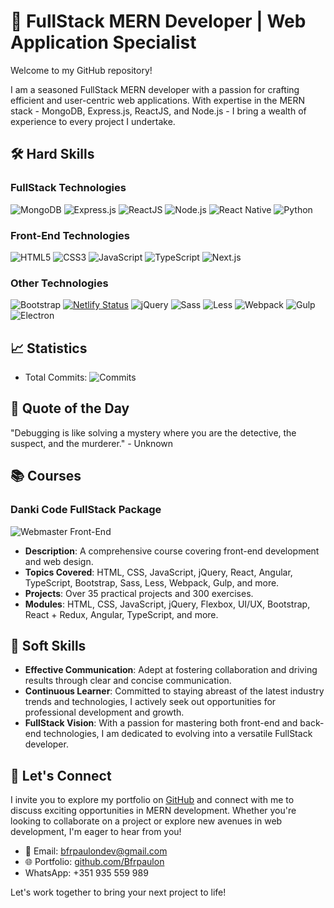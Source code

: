 # 🚀 FullStack MERN Developer | Web Application Specialist

Welcome to my GitHub repository!

I am a seasoned FullStack MERN developer with a passion for crafting efficient and user-centric web applications. With expertise in the MERN stack - MongoDB, Express.js, ReactJS, and Node.js - I bring a wealth of experience to every project I undertake.

## 🛠️ Hard Skills

### FullStack Technologies
![MongoDB](https://img.shields.io/badge/-MongoDB-47A248?style=for-the-badge&logo=mongodb&logoColor=white)
![Express.js](https://img.shields.io/badge/-Express.js-000000?style=for-the-badge&logo=express&logoColor=white)
![ReactJS](https://img.shields.io/badge/-ReactJS-61DAFB?style=for-the-badge&logo=react&logoColor=white)
![Node.js](https://img.shields.io/badge/-Node.js-339933?style=for-the-badge&logo=node.js&logoColor=white)
![React Native](https://img.shields.io/badge/-React_Native-61DAFB?style=for-the-badge&logo=react&logoColor=white)
![Python](https://img.shields.io/badge/-Python-3776AB?style=for-the-badge&logo=python&logoColor=white)


### Front-End Technologies
![HTML5](https://img.shields.io/badge/-HTML5-E34F26?style=for-the-badge&logo=html5&logoColor=white)
![CSS3](https://img.shields.io/badge/-CSS3-1572B6?style=for-the-badge&logo=css3&logoColor=white)
![JavaScript](https://img.shields.io/badge/-JavaScript-F7DF1E?style=for-the-badge&logo=javascript&logoColor=black)
![TypeScript](https://img.shields.io/badge/-TypeScript-3178C6?style=for-the-badge&logo=typescript&logoColor=white)
![Next.js](https://img.shields.io/badge/-Next.js-000000?style=for-the-badge&logo=next.js&logoColor=white)

### Other Technologies
![Bootstrap](https://img.shields.io/badge/-Bootstrap-563D7C?style=for-the-badge&logo=bootstrap&logoColor=white)
[![Netlify Status](https://api.netlify.com/api/v1/badges/186367a6-3c67-4c88-b333-e88a9a248e41/deploy-status)](https://app.netlify.com/sites/bfrpaulondev/deploys)
![jQuery](https://img.shields.io/badge/-jQuery-0769AD?style=for-the-badge&logo=jquery&logoColor=white)
![Sass](https://img.shields.io/badge/-Sass-CC6699?style=for-the-badge&logo=sass&logoColor=white)
![Less](https://img.shields.io/badge/-Less-1D365D?style=for-the-badge&logo=less&logoColor=white)
![Webpack](https://img.shields.io/badge/-Webpack-8DD6F9?style=for-the-badge&logo=webpack&logoColor=black)
![Gulp](https://img.shields.io/badge/-Gulp-CF4647?style=for-the-badge&logo=gulp&logoColor=white)
![Electron](https://img.shields.io/badge/-Electron-47848F?style=for-the-badge&logo=electron&logoColor=white)

## 📈 Statistics

- Total Commits: ![Commits](https://img.shields.io/github/commit-activity/y/Bfrpaulon/Bfrpaulon?style=for-the-badge)

## 🌟 Quote of the Day

"Debugging is like solving a mystery where you are the detective, the suspect, and the murderer." - Unknown

## 📚 Courses

### Danki Code FullStack Package
![Webmaster Front-End](https://img.shields.io/badge/-Webmaster_Front_End_Completo-FF5733?style=for-the-badge&logoColor=white)
- **Description**: A comprehensive course covering front-end development and web design.
- **Topics Covered**: HTML, CSS, JavaScript, jQuery, React, Angular, TypeScript, Bootstrap, Sass, Less, Webpack, Gulp, and more.
- **Projects**: Over 35 practical projects and 300 exercises.
- **Modules**: HTML, CSS, JavaScript, jQuery, Flexbox, UI/UX, Bootstrap, React + Redux, Angular, TypeScript, and more.

## 🤝 Soft Skills

- **Effective Communication**: Adept at fostering collaboration and driving results through clear and concise communication.
- **Continuous Learner**: Committed to staying abreast of the latest industry trends and technologies, I actively seek out opportunities for professional development and growth.
- **FullStack Vision**: With a passion for mastering both front-end and back-end technologies, I am dedicated to evolving into a versatile FullStack developer.

## 🔗 Let's Connect

I invite you to explore my portfolio on [GitHub](https://github.com/Bfrpaulon) and connect with me to discuss exciting opportunities in MERN development. Whether you're looking to collaborate on a project or explore new avenues in web development, I'm eager to hear from you!

- 📧 Email: [bfrpaulondev@gmail.com](mailto:bfrpaulondev@gmail.com)
- 🌐 Portfolio: [github.com/Bfrpaulon](https://github.com/Bfrpaulon)
- WhatsApp: +351 935 559 989

Let's work together to bring your next project to life!
